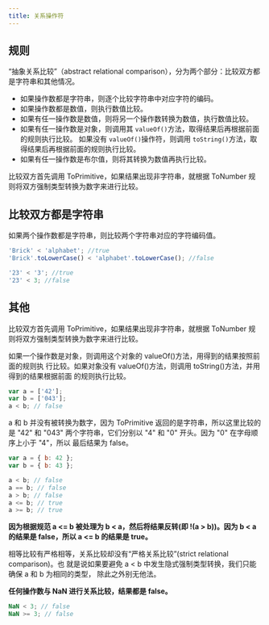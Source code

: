 ```yaml
---
title: 关系操作符
---
```


## 规则

“抽象关系比较”（abstract relational comparison），分为两个部分：比较双方都是字符串和其他情况。

- 如果操作数都是字符串，则逐个比较字符串中对应字符的编码。
- 如果操作数都是数值，则执行数值比较。
- 如果有任一操作数是数值，则将另一个操作数转换为数值，执行数值比较。
- 如果有任一操作数是对象，则调用其 `valueOf()`方法，取得结果后再根据前面的规则执行比较。 如果没有 `valueOf()`操作符，则调用 `toString()`方法，取得结果后再根据前面的规则执行比较。
- 如果有任一操作数是布尔值，则将其转换为数值再执行比较。

比较双方首先调用 ToPrimitive，如果结果出现非字符串，就根据 ToNumber 规则将双方强制类型转换为数字来进行比较。

## 比较双方都是字符串

如果两个操作数都是字符串，则比较两个字符串对应的字符编码值。

```js
'Brick' < 'alphabet'; //true
'Brick'.toLowerCase() < 'alphabet'.toLowerCase(); //false

'23' < '3'; //true
'23' < 3; //false
```

## 其他

比较双方首先调用 ToPrimitive，如果结果出现非字符串，就根据 ToNumber 规则将双方强制类型转换为数字来进行比较。

如果一个操作数是对象，则调用这个对象的 valueOf()方法，用得到的结果按照前面的规则执
行比较。如果对象没有 valueOf()方法，则调用 toString()方法，并用得到的结果根据前面
的规则执行比较。

```js
var a = ['42'];
var b = ['043'];
a < b; // false
```

a 和 b 并没有被转换为数字，因为 ToPrimitive 返回的是字符串，所以这里比较的是 "42" 和 "043" 两个字符串，它们分别以 "4" 和 "0" 开头。因为 "0" 在字母顺序上小于 "4"，所以 最后结果为 false。

```js
var a = { b: 42 };
var b = { b: 43 };

a < b; // false
a == b; // false
a > b; // false
a <= b; // true
a >= b; // true
```

**因为根据规范 a <= b 被处理为 b < a，然后将结果反转(即 !(a > b))。因为 b < a 的结果是 false，所以 a <= b 的结果是 true。**

相等比较有严格相等，关系比较却没有“严格关系比较”(strict relational comparison)。也 就是说如果要避免 a < b 中发生隐式强制类型转换，我们只能确保 a 和 b 为相同的类型， 除此之外别无他法。

**任何操作数与 NaN 进行关系比较，结果都是 false。**

```js
NaN < 3; // false
NaN >= 3; // false
```
